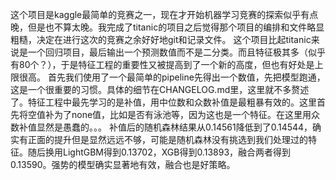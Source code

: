 这个项目是kaggle最简单的竞赛之一，现在才开始机器学习竞赛的探索似乎有点晚，但是也不算太晚。我完成了titanic的项目之后觉得那个项目的编排和文件略显粗糙，决定在进行这次的竞赛之余好好地git和记录文件。
这个项目比起titanic来说是一个回归项目，最后输出一个预测数值而不是二分类。而且特征极其多（似乎有80个？），于是特征工程的重要性又被提高到了一个新的高度，但也有好处是上限很高。
首先我们使用了一个最简单的pipeline先得出一个数值，先把模型跑通，这是一个很重要的习惯。具体的细节在CHANGELOG.md里，这里就不多赘述了。特征工程中最先学习的是补值，用中位数和众数补值是最粗暴有效的。这里首先将空值补为了none值，比如是否有泳池等，因为这也是一个特征。在这里用众数补值显然是愚蠢的。。。
补值后的随机森林结果从0.14561降低到了0.14544，确实有正面的提升但是显然远远不够，可能是随机森林没有挑选到我们处理过的特征。随后换用LightGBM得到0.13702，XGB得到0.13893，融合两者得到0.13590。强势的模型确实显著地有效，融合也是好策略。